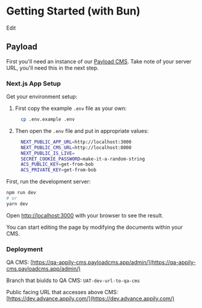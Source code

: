 # Getting Started (with Bun)

Edit

## Payload

First you'll need an instance of our [Payload CMS](https://github.com/eab-agency/appily-cms). Take note of your server URL, you'll need this in the next step.

### Next.js App Setup

Get your environment setup:

1. First copy the example `.env` file as your own:

   ```bash
     cp .env.example .env
   ```

2. Then open the `.env` file and put in appropriate values:

   ```bash
     NEXT_PUBLIC_APP_URL=http://localhost:3000
     NEXT_PUBLIC_CMS_URL=http://localhost:8000
     NEXT_PUBLIC_IS_LIVE=
     SECRET_COOKIE_PASSWORD=make-it-a-random-string
     ACS_PUBLIC_KEY=get-from-bob
     ACS_PRIVATE_KEY=get-from-bob
   ```

First, run the development server:

```bash
npm run dev
# or
yarn dev
```

Open [http://localhost:3000](http://localhost:3000) with your browser to see the result.

You can start editing the page by modifying the documents within your CMS.

### Deployment

QA CMS: [https://qa-appily-cms.payloadcms.app/admin/](https://qa-appily-cms.payloadcms.app/admin/)

Branch that biulds to QA CMS: `UAT-dev-url-to-qa-cms`

Public facing URL that accesses above CMS: [https://dev.advance.appily.com/](https://dev.advance.appily.com/)
